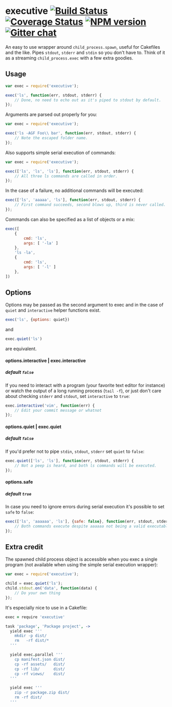 # executive [![Build Status][travis-image]][travis-url] [![Coverage Status][coveralls-image]][coveralls-url] [![NPM version][npm-image]][npm-url]  [![Gitter chat][gitter-image]][gitter-url]

An easy to use wrapper around `child_process.spawn`, useful for Cakefiles and the like. Pipes `stdout`, `stderr` and `stdin` so you don't have to. Think of it as a streaming `child_process.exec` with a few extra goodies.

## Usage

```javascript
var exec = require('executive');

exec('ls', function(err, stdout, stderr) {
    // Done, no need to echo out as it's piped to stdout by default.
});
```

Arguments are parsed out properly for you:
```javascript
var exec = require('executive');

exec('ls -AGF Foo\\ bar', function(err, stdout, stderr) {
    // Note the escaped folder name.
});
```

Also supports simple serial execution of commands:
```javascript
var exec = require('executive');

exec(['ls', 'ls', 'ls'], function(err, stdout, stderr) {
    // All three ls commands are called in order.
});
```

In the case of a failure, no additional commands will be executed:
```javascript
exec(['ls', 'aaaaa', 'ls'], function(err, stdout, stderr) {
    // First command succeeds, second blows up, third is never called.
});
```

Commands can also be specified as a list of objects or a mix:
```javascript
exec([
    {
        cmd: 'ls',
        args: [ '-la' ]
    },
    'ls -la',
    {
        cmd: 'ls',
        args: [ '-l' ]
    },
])
```

## Options
Options may be passed as the second argument to exec and in the case of `quiet`
and `interactive` helper functions exist.

```javascript
exec('ls', {options: quiet})
```

and

```javascript
exec.quiet('ls')
```

are equivalent.

#### options.interactive | exec.interactive
##### default `false`

If you need to interact with a program (your favorite text editor for instance)
or watch the output of a long running process (`tail -f`), or just don't care
about checking `stderr` and `stdout`, set `interactive` to `true`:

```javascript
exec.interactive('vim', function(err) {
    // Edit your commit message or whatnot
});
```

#### options.quiet | exec.quiet
##### default `false`

If you'd prefer not to pipe `stdin`, `stdout`, `stderr` set `quiet` to `false`:
```javascript
exec.quiet(['ls', 'ls'], function(err, stdout, stderr) {
    // Not a peep is heard, and both ls commands will be executed.
});
```

#### options.safe
##### default `true`

In case you need to ignore errors during serial execution it's possible to set
`safe` to `false`:

```javascript
exec(['ls', 'aaaaaa', 'ls'], {safe: false}, function(err, stdout, stderr) {
    // Both commands execute despite aaaaaa not being a valid executable.
});
```

## Extra credit
The spawned child process object is accessible when you exec a single program
(not available when using the simple serial execution wrapper):

```javascript
var exec = require('executive');

child = exec.quiet('ls');
child.stdout.on('data', function(data) {
    // Do your own thing
});
```

It's especially nice to use in a Cakefile:
```coffee
exec = require 'executive'

task 'package', 'Package project', ->
  yield exec '''
    mkdir -p dist/
    rm   -rf dist/*
  '''

  yield exec.parallel '''
    cp manifest.json dist/
    cp -rf assets/   dist/
    cp -rf lib/      dist/
    cp -rf views/    dist/
  '''

  yield exec '''
    zip -r package.zip dist/
    rm -rf dist/
  '''
```

[travis-url]: https://travis-ci.org/zeekay/executive
[travis-image]: https://img.shields.io/travis/zeekay/executive.svg
[coveralls-url]: https://coveralls.io/r/zeekay/executive/
[coveralls-image]: https://img.shields.io/coveralls/zeekay/executive.svg
[npm-url]: https://www.npmjs.com/package/executive
[npm-image]: https://img.shields.io/npm/v/executive.svg
[downloads-image]: https://img.shields.io/npm/dm/executive.svg
[downloads-url]: http://badge.fury.io/js/executive
[gitter-url]: https://gitter.im/zeekay/executive
[gitter-image]: https://img.shields.io/badge/gitter-join_chat-brightgreen.svg
